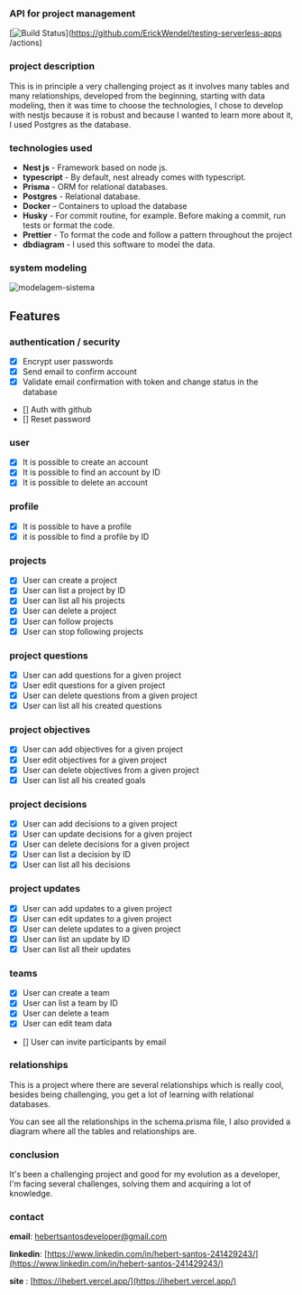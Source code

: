### API for project management

[![Build Status](https://github.com/ErickWendel/testing-serverless-apps/workflows/Docker%20Actions/badge.svg)](https://github.com/ErickWendel/testing-serverless-apps /actions)

### project description

This is in principle a very challenging project as it involves many tables and many relationships,
developed from the beginning, starting with data modeling, then it was time to choose the technologies,
I chose to develop with nestjs because it is robust and because I wanted to learn more about it, I used Postgres as the database.

### technologies used

- **Nest js** - Framework based on node js.
- **typescript** - By default, nest already comes with typescript.
- **Prisma** - ORM for relational databases.
- **Postgres** - Relational database.
- **Docker** – Containers to upload the database
- **Husky** - For commit routine, for example. Before making a commit, run tests or format the code.
- **Prettier** - To format the code and follow a pattern throughout the project
- **dbdiagram** - I used this software to model the data.

### system modeling
![modelagem-sistema](https://github.com/hebertsanto/API-project-management/assets/108555424/5b154751-4d69-4624-80c3-67442052ea0b)

## Features

### authentication / security

- [x] Encrypt user passwords
- [x] Send email to confirm account
- [x] Validate email confirmation with token and change status in the database
- [] Auth with github
- [] Reset password

### user

- [x] It is possible to create an account
- [x] It is possible to find an account by ID
- [x] It is possible to delete an account

### profile

- [x] It is possible to have a profile
- [x] it is possible to find a profile by ID

### projects

- [x] User can create a project
- [x] User can list a project by ID
- [x] User can list all his projects
- [x] User can delete a project
- [x] User can follow projects
- [x] User can stop following projects

### project questions

- [x] User can add questions for a given project
- [x] User edit questions for a given project
- [x] User can delete questions from a given project
- [x] User can list all his created questions
      
### project objectives

- [x] User can add objectives for a given project
- [x] User edit objectives for a given project
- [x] User can delete objectives from a given project
- [x] User can list all his created goals

### project decisions

- [x] User can add decisions to a given project
- [x] User can update decisions for a given project
- [x] User can delete decisions for a given project
- [x] User can list a decision by ID
- [x] User can list all his decisions

### project updates

- [x] User can add updates to a given project
- [x] User can edit updates to a given project
- [x] User can delete updates to a given project
- [x] User can list an update by ID
- [x] User can list all their updates
      
### teams

- [x] User can create a team
- [x] User can list a team by ID
- [x] User can delete a team
- [x] User can edit team data
- [] User can invite participants by email

### relationships

This is a project where there are several relationships which is really cool, besides being challenging, you get a lot of learning
with relational databases.

You can see all the relationships in the schema.prisma file,
I also provided a diagram where all the tables and relationships are.


### conclusion

It's been a challenging project and good for my evolution as a developer, I'm facing several
challenges, solving them and acquiring a lot of knowledge.

### contact

**email**: hebertsantosdeveloper@gmail.com

**linkedin**: [https://www.linkedin.com/in/hebert-santos-241429243/](https://www.linkedin.com/in/hebert-santos-241429243/)

**site** : [https://ihebert.vercel.app/](https://ihebert.vercel.app/)

  
